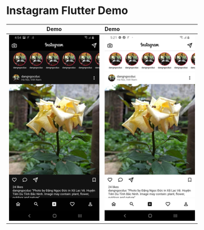 # Instagram Flutter Demo


|Demo | Demo |
|----|:----|
|![](./demo/home_page.jpg)|![](./demo/home_page_light.jpg)|
